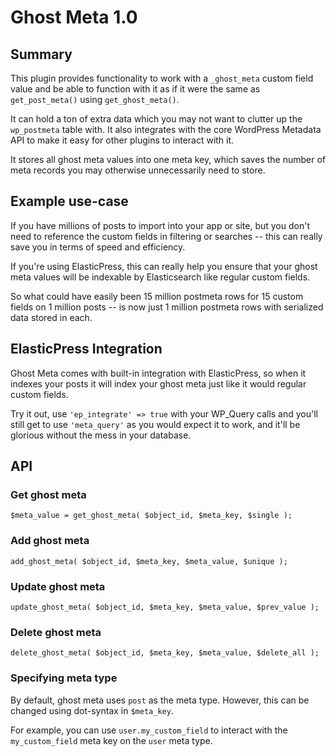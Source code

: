 # Ghost Meta 1.0

## Summary

This plugin provides functionality to work with a `_ghost_meta` custom field value and be able to function with it as if it were the same as `get_post_meta()` using `get_ghost_meta()`.

It can hold a ton of extra data which you may not want to clutter up the `wp_postmeta` table with. It also integrates with the core WordPress Metadata API to make it easy for other plugins to interact with it.
 
It stores all ghost meta values into one meta key, which saves the number of meta records you may otherwise unnecessarily need to store.

## Example use-case

If you have millions of posts to import into your app or site, but you don't need to reference the custom fields in filtering or searches -- this can really save you in terms of speed and efficiency.

If you're using ElasticPress, this can really help you ensure that your ghost meta values will be indexable by Elasticsearch like regular custom fields.

So what could have easily been 15 million postmeta rows for 15 custom fields on 1 million posts -- is now just 1 million postmeta rows with serialized data stored in each.

## ElasticPress Integration

Ghost Meta comes with built-in integration with ElasticPress, so when it indexes your posts it will index your ghost meta just like it would regular custom fields.

Try it out, use `'ep_integrate' => true` with your WP_Query calls and you'll still get to use `'meta_query'` as you would expect it to work, and it'll be glorious without the mess in your database.

## API

### Get ghost meta

`$meta_value = get_ghost_meta( $object_id, $meta_key, $single );`

### Add ghost meta

`add_ghost_meta( $object_id, $meta_key, $meta_value, $unique );`

### Update ghost meta

`update_ghost_meta( $object_id, $meta_key, $meta_value, $prev_value );`

### Delete ghost meta

`delete_ghost_meta( $object_id, $meta_key, $meta_value, $delete_all );`

### Specifying meta type

By default, ghost meta uses `post` as the meta type. However, this can be changed using dot-syntax in `$meta_key`.

For example, you can use `user.my_custom_field` to interact with the `my_custom_field` meta key on the `user` meta type.